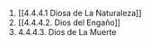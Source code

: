 
1. [[4.4.4.1 Diosa de La Naturaleza]]
2. [[4.4.4.2. Dios del Engaño]]
3. 4.4.4.3. Dios de La Muerte